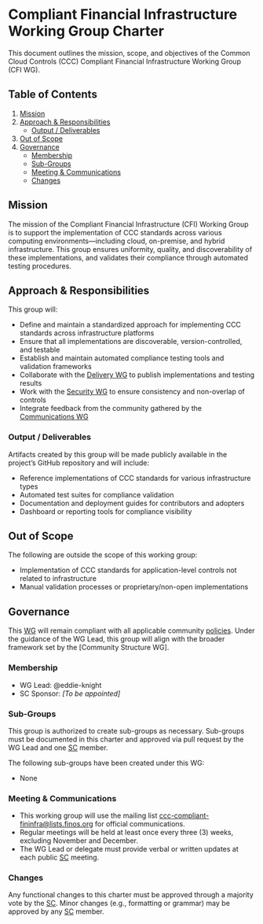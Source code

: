 # Compliant Financial Infrastructure Working Group Charter

This document outlines the mission, scope, and objectives of the Common Cloud Controls (CCC) Compliant Financial Infrastructure Working Group (CFI WG).

## Table of Contents

1. [Mission](#mission)
2. [Approach & Responsibilities](#approach--responsibilities)
   * [Output / Deliverables](#output--deliverables)
3. [Out of Scope](#out-of-scope)
4. [Governance](#governance)
   * [Membership](#membership)
   * [Sub-Groups](#sub-groups)
   * [Meeting & Communications](#meeting--communications)
   * [Changes](#changes)

## Mission

The mission of the Compliant Financial Infrastructure (CFI) Working Group is to support the implementation of CCC standards across various computing environments—including cloud, on-premise, and hybrid infrastructure. This group ensures uniformity, quality, and discoverability of these implementations, and validates their compliance through automated testing procedures.

## Approach & Responsibilities

This group will:

* Define and maintain a standardized approach for implementing CCC standards across infrastructure platforms
* Ensure that all implementations are discoverable, version-controlled, and testable
* Establish and maintain automated compliance testing tools and validation frameworks
* Collaborate with the [Delivery WG] to publish implementations and testing results
* Work with the [Security WG] to ensure consistency and non-overlap of controls
* Integrate feedback from the community gathered by the [Communications WG]

### Output / Deliverables

Artifacts created by this group will be made publicly available in the project’s GitHub repository and will include:

* Reference implementations of CCC standards for various infrastructure types
* Automated test suites for compliance validation
* Documentation and deployment guides for contributors and adopters
* Dashboard or reporting tools for compliance visibility

## Out of Scope

The following are outside the scope of this working group:

* Implementation of CCC standards for application-level controls not related to infrastructure
* Manual validation processes or proprietary/non-open implementations

## Governance

This [WG] will remain compliant with all applicable community [policies]. Under the guidance of the WG Lead, this group will align with the broader framework set by the \[Community Structure WG].

### Membership

* WG Lead: @eddie-knight
* SC Sponsor: *\[To be appointed]*

### Sub-Groups

This group is authorized to create sub-groups as necessary. Sub-groups must be documented in this charter and approved via pull request by the WG Lead and one [SC] member.

The following sub-groups have been created under this WG:

* None

### Meeting & Communications

* This working group will use the mailing list [ccc-compliant-fininfra@lists.finos.org](mailto:ccc-compliant-fininfra@lists.finos.org) for official communications.
* Regular meetings will be held at least once every three (3) weeks, excluding November and December.
* The WG Lead or delegate must provide verbal or written updates at each public [SC] meeting.

### Changes

Any functional changes to this charter must be approved through a majority vote by the [SC]. Minor changes (e.g., formatting or grammar) may be approved by any [SC] member.

[WG]: ../../../governance/community-structure.md#working-groups
[SC]: ../../../governance/community-structure.md#steering-committee
[policies]: ../../../community-policies/README.md
[Communications WG]: ../communications/charter.md
[Delivery WG]: ../delivery/charter.md
[Security WG]: ../security/charter.md

